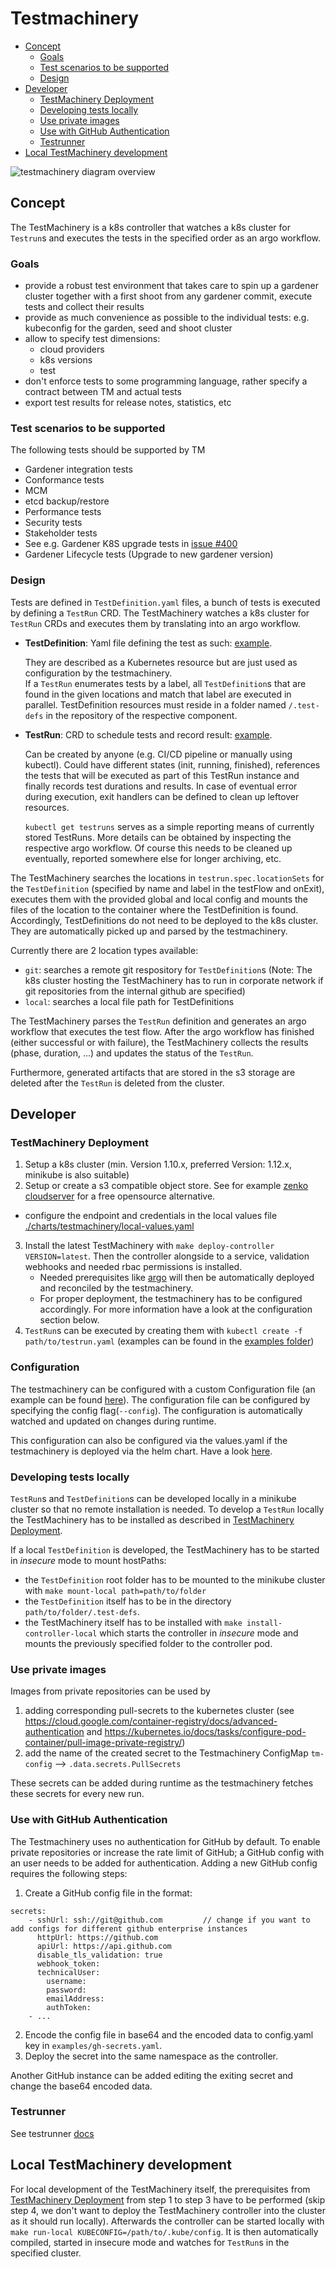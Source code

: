 # Testmachinery <!-- omit in toc -->

- [Concept](#concept)
  - [Goals](#goals)
  - [Test scenarios to be supported](#test-scenarios-to-be-supported)
  - [Design](#design)
- [Developer](#developer)
  - [TestMachinery Deployment](#testmachinery-deployment)
  - [Developing tests locally](#developing-tests-locally)
  - [Use private images](#use-private-images)
  - [Use with GitHub Authentication](#use-with-github-authentication)
  - [Testrunner](#testrunner)
- [Local TestMachinery development](#local-testmachinery-development)

![testmachinery diagram overview](test_machinary_overview.png)


## Concept

The TestMachinery is a k8s controller that watches a k8s cluster for `Testrun`s and executes the tests in the specified order as an argo workflow.

### Goals

- provide a robust test environment that takes care to spin up a gardener cluster together with a first shoot from any gardener commit, execute tests and collect their results
- provide as much convenience as possible to the individual tests: e.g. kubeconfig for the garden, seed and shoot cluster
- allow to specify test dimensions:
  - cloud providers
  - k8s versions
  - test
- don't enforce tests to some programming language, rather specify a contract between TM and actual tests
- export test results for release notes, statistics, etc

### Test scenarios to be supported

The following tests should be supported by TM

- Gardener integration tests
- Conformance tests
- MCM
- etcd backup/restore
- Performance tests
- Security tests
- Stakeholder tests
- See e.g. Gardener K8S upgrade tests in [issue #400](https://github.com/gardener/gardener/issues/400)
- Gardener Lifecycle tests (Upgrade to new gardener version)

### Design

Tests are defined in `TestDefinition.yaml` files, a bunch of tests is executed by defining a `TestRun` CRD. The TestMachinery watches a k8s cluster for `TestRun` CRDs and executes them by translating into an argo workflow.


- **TestDefinition**: Yaml file defining the test as such: [example](../examples/GuestbookTestDef.yaml).

    They are described as a Kubernetes resource but are just used as configuration by the testmachinery.<br>
    If a `TestRun` enumerates tests by a label, all `TestDefinition`s that are found in the given locations and match that label are executed in parallel.
    TestDefinition resources must reside in a folder named `/.test-defs` in the repository of the respective component.
- **TestRun**: CRD to schedule tests and record result: [example](../examples/int-testrun.yaml).

  Can be created by anyone (e.g. CI/CD pipeline or manually using kubectl).
  Could have different states (init, running, finished), references the tests that will be executed as part of this TestRun instance and finally records test durations and results.
  In case of eventual error during execution, exit handlers can be defined to clean up leftover resources.

  `kubectl get testruns` serves as a simple reporting means of currently stored TestRuns.
  More details can be obtained by inspecting the respective argo workflow.
  Of course this needs to be cleaned up eventually, reported somewhere else for longer archiving, etc.

The TestMachinery searches the locations in `testrun.spec.locationSets` for the `TestDefinition` (specified by name and label in the testFlow and onExit), executes them with the provided global and local config and mounts the files of the location to the container where the TestDefinition is found.
Accordingly, TestDefinitions do not need to be deployed to the k8s cluster.
They are automatically picked up and parsed by the testmachinery.

Currently there are 2 location types available:

- `git`: searches a remote git respository for `TestDefinition`s (Note: The k8s cluster hosting the TestMachinery has to run in corporate network if git repositories from the internal github are specified)
- `local`: searches a local file path for TestDefinitions

The TestMachinery parses the `TestRun` definition and generates an argo workflow that executes the test flow.
After the argo workflow has finished (either successful or with failure), the TestMachinery collects the results (phase, duration, ...) and updates the status of the `TestRun`.

Furthermore, generated artifacts that are stored in the s3 storage are deleted after the `TestRun` is deleted from the cluster.


## Developer
### TestMachinery Deployment

1. Setup a k8s cluster (min. Version 1.10.x, preferred Version: 1.12.x, minikube is also suitable)
2. Setup or create a s3 compatible object store. See for example [zenko cloudserver](https://hub.docker.com/r/zenko/cloudserver) for a free opensource alternative. 
  - configure the endpoint and credentials in the local values file [./charts/testmachinery/local-values.yaml](../../charts/testmachinery/local-values.yaml)
3. Install the latest TestMachinery with `make deploy-controller VERSION=latest`. Then the controller alongside to a service, validation webhooks and needed rbac permissions is installed.
    * Needed prerequisites like [argo](https://github.com/argoproj/argo) will then be automatically deployed and reconciled by the testmachinery.
    * For proper deployment, the testmachinery has to be configured accordingly. For more information have a look at the configuration section below.
4. `TestRun`s can be executed by creating them with `kubectl create -f path/to/testrun.yaml` (examples can be found in the [examples folder](examples))

### Configuration
The testmachinery can be configured with a custom Configuration file (an example can be found [here](../../examples/01-configuration.yaml)).
The configuration file can be configured by specifying the config flag(`--config`).
The configuration is automatically watched and updated on changes during runtime.

This configuration can also be configured via the values.yaml if the testmachinery is deployed via the helm chart.
Have a look [here](../../charts/testmachinery).

### Developing tests locally

`TestRun`s and `TestDefinition`s can be developed locally in a minikube cluster so that no remote installation is needed.
To develop a `TestRun` locally the TestMachinery has to be installed as described in [TestMachinery Deployment](#TestMachinery-Deployment).

If a local `TestDefinition` is developed, the TestMachinery has to be started in _insecure_ mode to mount hostPaths:

- the `TestDefinition` root folder has to be mounted to the minikube cluster with `make mount-local path=path/to/folder`
- the `TestDefinition` itself has to be in the directory `path/to/folder/.test-defs`.
- the TestMachinery itself has to be installed with `make install-controller-local` which starts the controller in _insecure_ mode and mounts the previously specified folder to the controller pod.

### Use private images

Images from private repositories can be used by

1. adding corresponding pull-secrets to the kubernetes cluster (see https://cloud.google.com/container-registry/docs/advanced-authentication and https://kubernetes.io/docs/tasks/configure-pod-container/pull-image-private-registry/)
2. add the name of the created secret to the Testmachinery ConfigMap `tm-config` --> `.data.secrets.PullSecrets`

These secrets can be added during runtime as the testmachinery fetches these secrets for every new run.

### Use with GitHub Authentication

The Testmachinery uses no authentication for GitHub by default.
To enable private repositories or increase the rate limit of GitHub; a GitHub config with an user needs to be added for authentication.
Adding a new GitHub config requires the following steps:

1. Create a GitHub config file in the format:
```
secrets:
    - sshUrl: ssh://git@github.com         // change if you want to add configs for different github enterprise instances
      httpUrl: https://github.com
      apiUrl: https://api.github.com
      disable_tls_validation: true
      webhook_token:
      technicalUser:
        username:
        password:
        emailAddress:
        authToken:
    - ...
```
2. Encode the config file in base64 and the encoded data to config.yaml key in `examples/gh-secrets.yaml`.
3. Deploy the secret into the same namespace as the controller.

Another GitHub instance can be added editing the exiting secret and change the base64 encoded data.

### Testrunner
See testrunner [docs](../testrunner/README.md)

## Local TestMachinery development

For local development of the TestMachinery itself, the prerequisites from [TestMachinery Deployment](#TestMachinery-Deployment) from step 1 to step 3 have to be performed (skip step 4, we don't want to deploy the TestMachinery controller into the cluster as it should run locally).
Afterwards the controller can be started locally with `make run-local KUBECONFIG=/path/to/.kube/config`.
It is then automatically compiled, started in insecure mode and watches for `TestRun`s in the specified cluster.